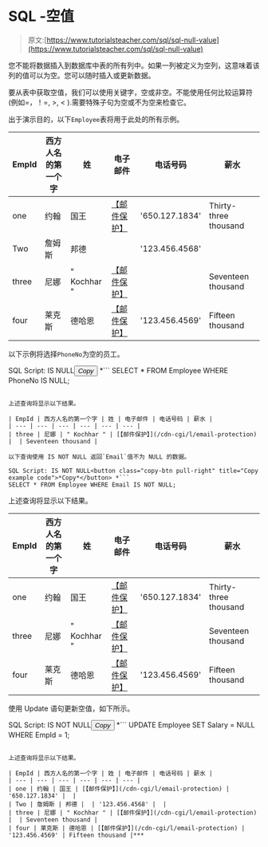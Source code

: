 # SQL -空值

> 原文:[https://www.tutorialsteacher.com/sql/sql-null-value](https://www.tutorialsteacher.com/sql/sql-null-value)

您不能将数据插入到数据库中表的所有列中。如果一列被定义为空列，这意味着该列的值可以为空。您可以随时插入或更新数据。

要从表中获取空值，我们可以使用关键字，空或非空。不能使用任何比较运算符(例如=，！=, >, < ).需要特殊子句为空或不为空来检查它。

出于演示目的，以下`Employee`表将用于此处的所有示例。

| EmpId | 西方人名的第一个字 | 姓 | 电子邮件 | 电话号码 | 薪水 |
| --- | --- | --- | --- | --- | --- |
| one | 约翰 | 国王 | [【邮件保护】](/cdn-cgi/l/email-protection) | '650.127.1834' | Thirty-three thousand |
| Two | 詹姆斯 | 邦德 |  | '123.456.4568' |  |
| three | 尼娜 | " Kochhar " | [【邮件保护】](/cdn-cgi/l/email-protection) |  | Seventeen thousand |
| four | 莱克斯 | 德哈恩 | [【邮件保护】](/cdn-cgi/l/email-protection) | '123.456.4569' | Fifteen thousand |

以下示例将选择`PhoneNo`为空的员工。

SQL Script: IS NULL<button class="copy-btn pull-right" title="Copy example code">*Copy*</button> *```
SELECT * FROM Employee WHERE PhoneNo IS NULL; 
```

上述查询将显示以下结果。

| EmpId | 西方人名的第一个字 | 姓 | 电子邮件 | 电话号码 | 薪水 |
| --- | --- | --- | --- | --- | --- |
| three | 尼娜 | " Kochhar " | [【邮件保护】](/cdn-cgi/l/email-protection) |  | Seventeen thousand |

以下查询使用 IS NOT NULL 返回`Email`值不为 NULL 的数据。

SQL Script: IS NOT NULL<button class="copy-btn pull-right" title="Copy example code">*Copy*</button> *```
SELECT * FROM Employee WHERE Email IS NOT NULL; 
```

上述查询将显示以下结果。

| EmpId | 西方人名的第一个字 | 姓 | 电子邮件 | 电话号码 | 薪水 |
| --- | --- | --- | --- | --- | --- |
| one | 约翰 | 国王 | [【邮件保护】](/cdn-cgi/l/email-protection) | '650.127.1834' | Thirty-three thousand |
| three | 尼娜 | " Kochhar " | [【邮件保护】](/cdn-cgi/l/email-protection) |  | Seventeen thousand |
| four | 莱克斯 | 德哈恩 | [【邮件保护】](/cdn-cgi/l/email-protection) | '123.456.4569' | Fifteen thousand |

使用 Update 语句更新空值，如下所示。

SQL Script: IS NOT NULL<button class="copy-btn pull-right" title="Copy example code">*Copy*</button> *```
UPDATE Employee SET Salary = NULL
WHERE EmpId = 1; 
```

上述查询将显示以下结果。

| EmpId | 西方人名的第一个字 | 姓 | 电子邮件 | 电话号码 | 薪水 |
| --- | --- | --- | --- | --- | --- |
| one | 约翰 | 国王 | [【邮件保护】](/cdn-cgi/l/email-protection) | '650.127.1834' |  |
| Two | 詹姆斯 | 邦德 |  | '123.456.4568' |  |
| three | 尼娜 | " Kochhar " | [【邮件保护】](/cdn-cgi/l/email-protection) |  | Seventeen thousand |
| four | 莱克斯 | 德哈恩 | [【邮件保护】](/cdn-cgi/l/email-protection) | '123.456.4569' | Fifteen thousand |***